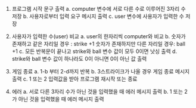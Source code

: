 1. 프로그램 시작 문구 출력
    a. computer 변수에 서로 다른 수로 이루어진 3자리 수 저장
    b. 사용자로부터 입력 요구 메시지 출력
    c. user 변수에 사용자가 입력한 수 저장
   
3. 사용자가 입력한 수(user) 비교
    a. user의 한자리씩 computer와 비교
    b. 숫자가 존재하고 같은 자리일 경우 : strike +1
       숫자가 존재하지만 다른 자리일 경우: ball +1
    c. 모든 반복문이 끝나고 strike와 ball 변수 값이 모두 0이면 낫싱 출력
    d. strike와 ball 변수 값이 하나라도 0이 아니면 0이 아닌 값 출력
   
5. 게임 종료
    a. 1-b 부터 2-d까지 반복
    b. 3스트라이크가 나올 경우 게임 종료 메시지 출력
    c. 1 또는 2 입력값을 받아 프로그램 재시작 또는 종료
   
7. 에러
    a. 서로 다른 3자리 수가 아닌 것을 입력했을 때 에러 메시지 출력
    b. 1 또는 2가 아닌 것을 입력했을 때 에러 메시지 출력
